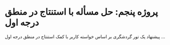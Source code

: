 # پروژه پنجم: حل مسأله با استنتاج در منطق درجه اول
پیشنهاد یک تور گردشگری بر اساس خواسته کاربر با کمک استنتاج در منطق درجه اول ...
